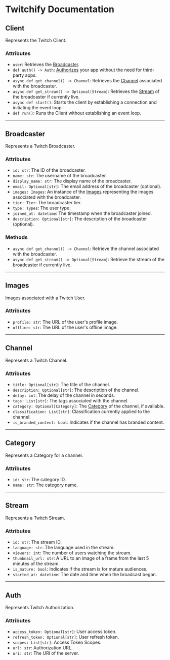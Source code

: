 # Twitchify Documentation

## Client
Represents the Twitch Client.

### Attributes
- `user`: Retrieves the [Broadcaster](#Broadcaster).
- `def auth() -> Auth`: [Authorizes](#Auth) your app without the need for third-party apps.
- `async def get_channel() -> Channel`: Retrieves the [Channel](#Channel) associated with the broadcaster.
- `async def get_stream() -> Optional[Stream]`: Retrieves the [Stream](#Stream) of the broadcaster if currently live.
- `async def start()`: Starts the client by establishing a connection and initiating the event loop.
- `def run()`: Runs the Client without establishing an event loop.
---

## Broadcaster
Represents a Twitch Broadcaster.

### Attributes
- `id: str`: The ID of the broadcaster.
- `name: str`: The username of the broadcaster.
- `display_name: str`: The display name of the broadcaster.
- `email: Optional[str]`: The email address of the broadcaster (optional).
- `images: Images`: An instance of the [Images](#Images) representing the images associated with the broadcaster.
- `tier: Tier`: The broadcaster tier.
- `type: Types`: The user type.
- `joined_at: datetime`: The timestamp when the broadcaster joined.
- `description: Optional[str]`: The description of the broadcaster (optional).

### Methods
- `async def get_channel() -> Channel`: Retrieve the channel associated with the broadcaster.
- `async def get_stream() -> Optional[Stream]`: Retrieve the stream of the broadcaster if currently live.

---

## Images
Images associated with a Twitch User.

### Attributes
- `profile: str`: The URL of the user's profile image.
- `offline: str`: The URL of the user's offline image.

---

## Channel
Represents a Twitch Channel.

### Attributes
- `title: Optional[str]`: The title of the channel.
- `description: Optional[str]`: The description of the channel.
- `delay: int`: The delay of the channel in seconds.
- `tags: List[str]`: The tags associated with the channel.
- `category: Optional[Category]`: The [Category](#Category) of the channel, if available.
- `classification: List[str]`: Classification currently applied to the channel.
- `is_branded_content: bool`: Indicates if the channel has branded content.

---

## Category
Represents a Category for a channel.

### Attributes
- `id: str`: The category ID.
- `name: str`: The category name.

---

## Stream
Represents a Twitch Stream.

### Attributes
- `id: str`: The stream ID.
- `language: str`: The language used in the stream.
- `viewers: int`: The number of users watching the stream.
- `thumbnail_url: str`: A URL to an image of a frame from the last 5 minutes of the stream.
- `is_mature: bool`: Indicates if the stream is for mature audiences.
- `started_at: datetime`: The date and time when the broadcast began.

---

## Auth
Represents Twitch Authorization.

### Attributes
- `access_token: Optional[str]`: User access token.
- `refresh_token: Optional[str]`: User refresh token.
- `scopes: List[str]`: Access Token Scopes.
- `url: str`: Authorization URL.
- `uri: str`: The URI of the server.